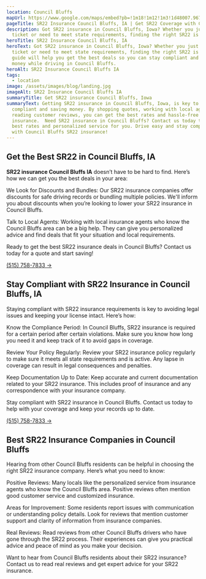 ```yaml
---
location: Council Bluffs
mapUrl: https://www.google.com/maps/embed?pb=!1m18!1m12!1m3!1d48007.96753893307!2d-95.88796609565544!3d41.232709577070295!2m3!1f0!2f0!3f0!3m2!1i1024!2i768!4f13.1!3m3!1m2!1s0x879381cfa109322f%3A0xbe4e81fa5222799e!2sCouncil%20Bluffs%2C%20IA%2C%20USA!5e0!3m2!1sen!2sca!4v1725749083088!5m2!1sen!2sca
pageTitle: SR22 Insurance Council Bluffs, IA | Get SR22 Coverage with Confidence
description: Got SR22 insurance in Council Bluffs, Iowa? Whether you just got a
  ticket or need to meet state requirements, finding the right SR22 is key.
heroTitle: SR22 Insurance Council Bluffs, IA
heroText: Got SR22 insurance in Council Bluffs, Iowa? Whether you just got a
  ticket or need to meet state requirements, finding the right SR22 is key. Our
  guide will help you get the best deals so you can stay compliant and save
  money while driving in Council Bluffs.
heroAlt: SR22 Insurance Council Bluffs IA
tags:
  - location
image: /assets/images/blog/landing.jpg
imageAlt: SR22 Insurance Council Bluffs IA
summaryTitle: Get SR22 insurance Council Bluffs, Iowa
summaryText: Getting SR22 insurance in Council Bluffs, Iowa, is key to being
  compliant and saving money. By shopping quotes, working with local agents and
  reading customer reviews, you can get the best rates and hassle-free
  insurance.  Need SR22 insurance in Council Bluffs? Contact us today to get the
  best rates and personalized service for you. Drive easy and stay compliant
  with Council Bluffs SR22 insurance!
---
```

## Get the Best SR22 in Council Bluffs, IA

**SR22 insurance Council Bluffs IA** doesn’t have to be hard to find. Here’s how we can get you the best deals in your area:

We Look for Discounts and Bundles: Our SR22 insurance companies offer discounts for safe driving records or bundling multiple policies. We'll inform you about discounts when you’re looking to lower your SR22 insurance in Council Bluffs.

Talk to Local Agents: Working with local insurance agents who know the Council Bluffs area can be a big help. They can give you personalized advice and find deals that fit your situation and local requirements.

Ready to get the best SR22 insurance deals in Council Bluffs? Contact us today for a quote and start saving!

[(515) 758-7833 &#8594;](tel:5157587833)

## Stay Compliant with SR22 Insurance in Council Bluffs, IA

Staying compliant with SR22 insurance requirements is key to avoiding legal issues and keeping your license intact. Here’s how:

Know the Compliance Period: In Council Bluffs, SR22 insurance is required for a certain period after certain violations. Make sure you know how long you need it and keep track of it to avoid gaps in coverage.

Review Your Policy Regularly: Review your SR22 insurance policy regularly to make sure it meets all state requirements and is active. Any lapse in coverage can result in legal consequences and penalties.

Keep Documentation Up to Date: Keep accurate and current documentation related to your SR22 insurance. This includes proof of insurance and any correspondence with your insurance company.

Stay compliant with SR22 insurance in Council Bluffs. Contact us today to help with your coverage and keep your records up to date.

[(515) 758-7833 &#8594;](tel:5157587833)

## Best SR22 Insurance Companies in Council Bluffs

Hearing from other Council Bluffs residents can be helpful in choosing the right SR22 insurance company. Here’s what you need to know:

Positive Reviews: Many locals like the personalized service from insurance agents who know the Council Bluffs area. Positive reviews often mention good customer service and customized insurance.

Areas for Improvement: Some residents report issues with communication or understanding policy details. Look for reviews that mention customer support and clarity of information from insurance companies.

Real Reviews: Read reviews from other Council Bluffs drivers who have gone through the SR22 process. Their experiences can give you practical advice and peace of mind as you make your decision.

Want to hear from Council Bluffs residents about their SR22 insurance? Contact us to read real reviews and get expert advice for your SR22 insurance.
